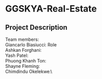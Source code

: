 # GGSKYA-Real-Estate

## Project Description



Team members:\
Giancarlo Biasiucci: Role\
Ashkan Forghani:\
Yash Patel:\
Phuong Khanh Ton:\
Shayne Fleming:\
Chimdindu Okelekwe:\
